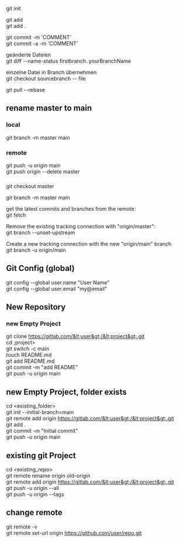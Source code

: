 git init

git add <FILE><br>
git add .

git commit -m 'COMMENT'<br>
git commit -a -m 'COMMENT'

geänderte Dateien<br>
git diff --name-status firstbranch..yourBranchName

einzelne Datei in Branch übernehmen<br>
git checkout sourcebranch -- file

git pull --rebase

## rename master to main
### local
git branch -m master main

### remote
git push -u origin main<br>
git push origin --delete master

###
git checkout master

git branch -m master main

get the latest commits and branches from the remote:<br>
git fetch

Remove the existing tracking connection with "origin/master":<br>
git branch --unset-upstream

Create a new tracking connection with the new "origin/main" branch<br>
git branch -u origin/main


## Git Config (global)
git config --global user.name "User Name"<br>
git config --global user.email "my@email"

## New Repository
### new Empty Project
git clone https://gitlab.com/&lt;user&gt;/&lt;project&gt;.git<br>
cd ;project&gt;<br>
git switch -c main<br>
touch README.md<br>
git add README.md<br>
git commit -m "add README"<br>
git push -u origin main

## new Empty Project, folder exists
cd <existing_folder><br>
git init --initial-branch=main<br>
git remote add origin https://gitlab.com/&lt;user&gt;/&lt;project&gt;.git<br>
git add .<br>
git commit -m "Initial commit"<br>
git push -u origin main<br>

## existing git Project
cd &lt;existing_repo&gt;<br>
git remote rename origin old-origin<br>
git remote add origin https://gitlab.com/&lt;user&gt;/&lt;project&gt;.git<br>
git push -u origin --all<br>
git push -u origin --tags

## change remote
git remote -v<br>
git remote set-url origin https://github.com/user/repo.git
